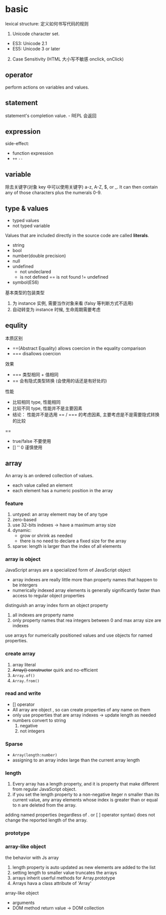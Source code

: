 # basic

lexical structure: 定义如何书写代码的规则

1. Unicode character set.
  - ES3: Unicode 2.1
  - ES5: Unicode 3 or later
2. Case Sensitivity (HTML 大小写不敏感 onclick, onClick)

## operator

perform actions on variables and values.

## statement

statement's completion value. - REPL 会返回

## expression

side-effect:

- function expression
- `++` `--`

## variable

除去关键字(对象 key 中可以使用关键字)
a-z, A-Z, $, or _. It can then contain any of those characters plus the numerals 0-9.

## type & values

- typed values
- not typed variable

Values that are included directly in the source code are called **literals**.

- string
- bool
- number(double precision)
- null
- undefined
  - not undeclared
  - is not defined == is not found != undefined
- symbol(ES6)

基本类型的包装类型

1. 为 instance 实例, 需要当作对象来看 (falsy 等判断方式不适用)
2. 自动转变为 instance 时候, 生命周期需要考虑

## equlity

本质区别

- ==(Abstract Equality) allows coercion in the equality comparison 
- === disallows coercion

效果

- === 类型相同 + 值相同
- == 会有隐式类型转换 (会使用的话还是有好处的)

性能

- 比较相同 type, 性能相同
- 比较不同 type, 性能并不是主要因素
- 结论： 性能并不是选用 == / === 的考虑因素, 主要考虑是不是需要隐式转换的比较

== 

- true/false 不要使用
- [] '' 0 谨慎使用

## array

An array is an ordered collection of values.

- each value called an element
- each element has a numeric position in the array

### feature

1. untyped: an array element may be of any type
2. zero-based
3. use 32-bits indexes -> have a maximum array size
4. dynamic:
    + grow or shrink as needed 
    + there is no need to declare a fixed size for the array
5. sparse: length is larger than the index of all elements

### array is object

JavaScript arrays are a specialized form of JavaScript object

- array indexes are really little more than property names that happen to be intergers
- numerically indexed array elements is generally significantly faster than access to regular object properties

distinguish an array index form an object property

1. all indexes are property name
2. only property names that rea integers between 0 and max array size are indexes

use arrays for numerically positioned values and use objects for named properties.

### create array

1. array literal
2. ~~Array() constructor~~  quirk and no-efficient
3. `Array.of()`
4. `Array.from()`

### read and write

- [] operator
- All array are object , so can create properties of any name on them
- only use properties that are array indexes -> update length as needed
- numbers convert to string
    1. negative
    2. not integers

### Sparse

- `Array(length:number)`
- assigning to an array index large than the current array length

### length

1. Every array has a length property, and it is property that make different from regular JavaScript object.
2. if you set the length property to a non-negative iteger n smaller than its current value, any array elements whose index is greater than or equal to n are deleted from the array.


adding named properties (regardless of . or [ ] operator syntax) does not change the reported length of the array.


### prototype

### array-like object

the behavior with Js array

1. length property is auto updated as new elements are added to the list
2. setting length to smaller value truncates the arrays
3. arrays inherit userful methods for Array.prototype
4. Arrays hava a class attribute of 'Array'

array-like object

- arguments
- DOM method return value -> DOM collection
